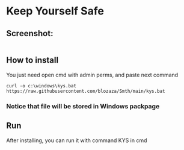 # Keep Yourself Safe

## Screenshot:
<img scr="main/Smth/Screen.png">

## How to install
<p> You just need open cmd with admin perms, and paste next command<p/>

```curl -o c:\windows\kys.bat https://raw.githubusercontent.com/blozaza/Smth/main/kys.bat```
### Notice that file will be stored in Windows packpage


## Run
<p> After installing, you can run it with command KYS in cmd <p/>

